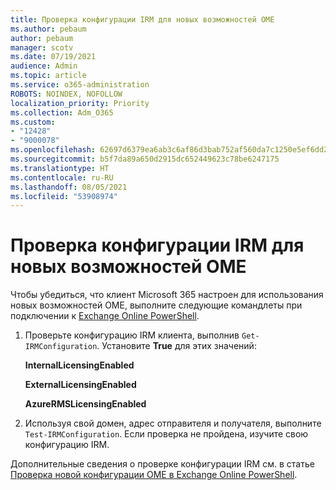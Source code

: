 ```yaml
---
title: Проверка конфигурации IRM для новых возможностей OME
ms.author: pebaum
author: pebaum
manager: scotv
ms.date: 07/19/2021
audience: Admin
ms.topic: article
ms.service: o365-administration
ROBOTS: NOINDEX, NOFOLLOW
localization_priority: Priority
ms.collection: Adm_O365
ms.custom:
- "12428"
- "9000078"
ms.openlocfilehash: 62697d6379ea6ab3c6af86d3bab752af560da7c1250e5ef6dd2a3eae8023a05e
ms.sourcegitcommit: b5f7da89a650d2915dc652449623c78be6247175
ms.translationtype: HT
ms.contentlocale: ru-RU
ms.lasthandoff: 08/05/2021
ms.locfileid: "53908974"
---
```

# <a name="test-irm-configuration-for-new-ome-capabilities"></a>Проверка конфигурации IRM для новых возможностей OME

Чтобы убедиться, что клиент Microsoft 365 настроен для использования новых возможностей OME, выполните следующие командлеты при подключении к [Exchange Online PowerShell](/powershell/exchange/exchange-online-powershell).


1. Проверьте конфигурацию IRM клиента, выполнив `Get-IRMConfiguration`. Установите **True** для этих значений:
    
    **InternalLicensingEnabled**
    
    **ExternalLicensingEnabled**
    
    **AzureRMSLicensingEnabled**

2. Используя свой домен, адрес отправителя и получателя, выполните `Test-IRMConfiguration`. Если проверка не пройдена, изучите свою конфигурацию IRM.

Дополнительные сведения о проверке конфигурации IRM см. в статье [Проверка новой конфигурации OME в Exchange Online PowerShell](/microsoft-365/compliance/set-up-new-message-encryption-capabilities#verify-new-ome-configuration-in-exchange-online-powershell).